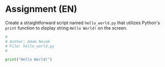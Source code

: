 # Assignment (EN)

Create a straightforward script named `hello_world.py` that utilizes Python's `print` function to display 
string `Hello World!` on the screen.

```python
#
# Author: Adam Novak
# File: hello_world.py
#

print("Hello World!")
```